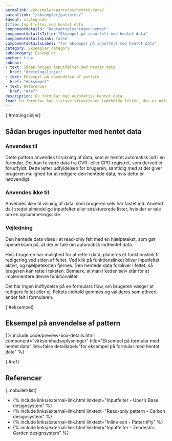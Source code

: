 ```yaml
---
permalink: /eksempler/patterns/hentet-data/
parentlink: "/eksempler/patterns/"
layout: styleguide
title: Inputfelter med hentet data
componentdetails: "kontaktoplysninger-hentet"
componentdetailsTitle: "Eksempel på inputfelt med hentet data"
componentdetailsLink: false
componentdetailsLabel: "for eksempel på inputfelt med hentet data"
category: Eksempler_category
subcategory: Eksempler
anchor: true
subnav:
- text: Sådan bruges inputfelter med hentet data
  href: "#retningslinjer"
- text: Eksempel på anvendelse af pattern
  href: "#eksempel"
- text: Referencer
  href: "#ref"
description: En formular med automatisk hentet data.
lead: En formular kan i visse situationer indeholde felter, der er udfyldt på forhånd med automatisk hentet data. Denne data skal nogen gange kunne ændres.
---
```


{:#retningslinjer}
## Sådan bruges inputfelter med hentet data

### Anvendes til

Dette pattern anvendes til visning af data, som er hentet automatisk ind i en formular. Det kan fx være data fra CVR- eller CPR-registret, som derved er forudfyldt. Dette letter udfyldelsen for brugeren, samtidig med at det giver brugeren mulighed for at redigere den hentede data, hvis dette er nødvendigt.

### Anvendes ikke til

Anvendes ikke til visning af data, som brugeren selv har tastet ind. Anvend da i stedet almindelige inputfelter eller strukturerede lister, hvis der er tale om en opsummeringsside. 

### Vejledning

Den hentede data vises i et read-only felt med en hjælpetekst, som gør opmærksom på, at der er tale om automatisk indhentet data. 

Hvis brugeren har mulighed for at rette i data, placeres et funktionslink til redigering ved siden af feltet. Ved klik på funktionslinket bliver inputfeltet aktivt, og hjælpeteksten fjernes. Den hentede data forbliver i feltet, så brugeren kan rette i teksten. Bemærk, at man i koden selv står for at implementere denne funktionalitet.

Det har ingen indflydelse på en formulars flow, om brugeren vælger at redigere feltet eller ej. Feltets indhold gemmes og valideres som ethvert andet felt i formularen.

{:#eksempel}
## Eksempel på anvendelse af pattern

{% include code/preview-box-details.html component="virksomhedsoplysninger" title="Eksempel på formular med hentet data" link=false detaillabel="for eksempel på formular med hentet data" %}

{:#ref}
## Referencer

{:.nobullet-list}
- {% include links/external-link.html linktext="Inputfelter - Uber’s Base designsystem" %}
- {% include links/external-link.html linktext="Read-only pattern - Carbon designsystem" %}
- {% include links/external-link.html linktext="Inline edit - PatternFly" %}
- {% include links/external-link.html linktext="Inputfelter - Zendesk’s Garden designsystem" %}

<script>
let editButton = document.getElementById("hentetdata-rediger");

editButton.addEventListener('click', function (e) {
    let textfield = document.getElementById("hentetdata-redigerbar");
    let hinttext = document.getElementById("hentetdata-redigerbar-hint");
    this.setAttribute('hidden', '');
    hinttext.setAttribute('hidden', '');
    textfield.removeAttribute('readonly');
    textfield.removeAttribute("aria-describedby");
    textfield.setAttribute('required', '');
    textfield.setAttribute('autocomplete', 'name');
    textfield.classList.remove('mr-3');
    textfield.focus();
});

let editButtonExample = document.getElementById("adresse-rediger");

editButtonExample.addEventListener('click', function (e) {
    let textfield = document.getElementById("adresse");
    let hinttext = document.getElementById("adresse-hint");
    this.setAttribute('hidden', '');
    hinttext.setAttribute('hidden', '');
    textfield.removeAttribute('readonly');
    textfield.removeAttribute("aria-describedby");
    textfield.setAttribute('required', '');
    textfield.setAttribute('autocomplete', 'street-address');
    textfield.classList.remove('mr-3');
    textfield.focus();
});
</script>